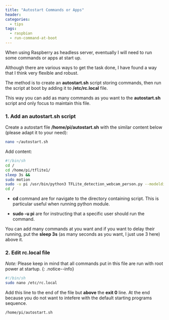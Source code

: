 ```yaml
---
title: "Autostart Commands or Apps"
header:
categories:
  - tips
tags:
  - raspbian  
  - run-command-at-boot
---
```



When using Raspberry as headless server, eventually I will need to run some commands or apps at start up.

Although there are various ways to get the task done, I have found a way that I think very flexible and robust.
 
The method is to create an **autostart.sh** script storing commands, then run the script at boot by adding it to **/etc/rc.local** file.

This way you can add as many commands as you want to the **autostart.sh** script and only focus to maintain this file.

### 1. Add an **autostart.sh** script

Create a autostart file **/home/pi/autostart.sh** with the similar content below (please adapt it to your need):

```bash
nano ~/autostart.sh
```

Add content:

```bash
#!/bin/sh
cd /
cd /home/pi/tflite1/
sleep 3s &&
sudo motion	
sudo -u pi /usr/bin/python3 TFLite_detection_webcam_person.py --modeldir=Sample_TFLite_model/ 
cd /
```

* **cd** command are for navigate to the directory containing script. This is particular useful when running python module. 

* **sudo -u pi** are for instructing that a specific user should run the command. 

You can add many commands at you want and if you want to delay their running, put the **sleep 3s** (as many seconds as you want, I just use 3 here) above it.

### 2. Edit rc.local file


*Note:* Please keep in mind that all commands put in this file are run with root power at startup.
{: .notice--info}


```bash
#!/bin/sh
sudo nano /etc/rc.local
```

Add this line to the end of the file but **above** the **exit 0** line. At the end because you do not want to intefere with the default starting programs sequence.

```bash
/home/pi/autostart.sh
```
